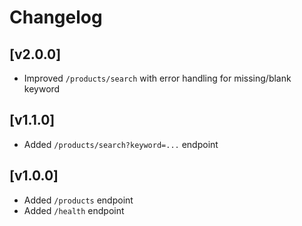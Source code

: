 # Changelog

## [v2.0.0]
- Improved `/products/search` with error handling for missing/blank keyword

## [v1.1.0]
- Added `/products/search?keyword=...` endpoint

## [v1.0.0]
- Added `/products` endpoint
- Added `/health` endpoint

